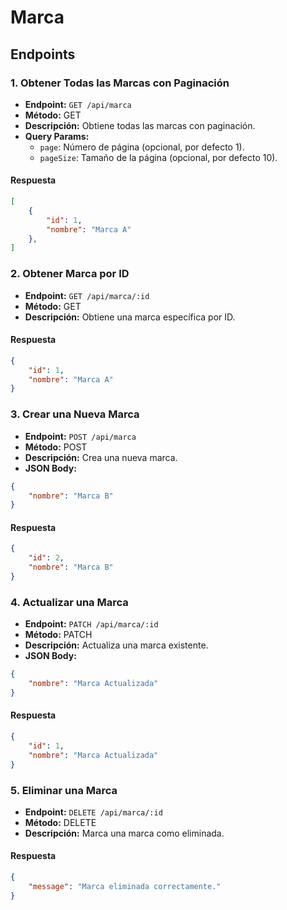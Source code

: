 # Marca

## Endpoints

### 1. Obtener Todas las Marcas con Paginación
- **Endpoint:** `GET /api/marca`
- **Método:** GET
- **Descripción:** Obtiene todas las marcas con paginación.
- **Query Params:**
  - `page`: Número de página (opcional, por defecto 1).
  - `pageSize`: Tamaño de la página (opcional, por defecto 10).

#### Respuesta
```json
[
    {
        "id": 1,
        "nombre": "Marca A"
    },
]
```

### 2. Obtener Marca por ID
- **Endpoint:** `GET /api/marca/:id`
- **Método:** GET
- **Descripción:** Obtiene una marca específica por ID.

#### Respuesta
```json
{
    "id": 1,
    "nombre": "Marca A"
}
```

### 3. Crear una Nueva Marca
- **Endpoint:** `POST /api/marca`
- **Método:** POST
- **Descripción:** Crea una nueva marca.
- **JSON Body:**
```json
{
    "nombre": "Marca B"
}
```

#### Respuesta
```json
{
    "id": 2,
    "nombre": "Marca B"
}
```

### 4. Actualizar una Marca
- **Endpoint:** `PATCH /api/marca/:id`
- **Método:** PATCH
- **Descripción:** Actualiza una marca existente.
- **JSON Body:**
```json
{
    "nombre": "Marca Actualizada"
}
```

#### Respuesta
```json
{
    "id": 1,
    "nombre": "Marca Actualizada"
}
```

### 5. Eliminar una Marca
- **Endpoint:** `DELETE /api/marca/:id`
- **Método:** DELETE
- **Descripción:** Marca una marca como eliminada.

#### Respuesta
```json
{
    "message": "Marca eliminada correctamente."
}
```